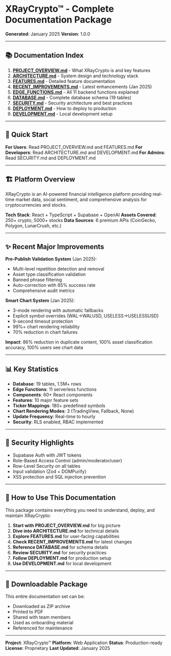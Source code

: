 # XRayCrypto™ - Complete Documentation Package

**Generated**: January 2025
**Version**: 1.0.0

---

## 📚 Documentation Index

1. **[PROJECT_OVERVIEW.md](./PROJECT_OVERVIEW.md)** - What XRayCrypto is and key features
2. **[ARCHITECTURE.md](./ARCHITECTURE.md)** - System design and technology stack
3. **[FEATURES.md](./FEATURES.md)** - Detailed feature documentation
4. **[RECENT_IMPROVEMENTS.md](./RECENT_IMPROVEMENTS.md)** - Latest enhancements (Jan 2025)
5. **[EDGE_FUNCTIONS.md](./EDGE_FUNCTIONS.md)** - All 11 backend functions explained
6. **[DATABASE.md](./DATABASE.md)** - Complete database schema (19 tables)
7. **[SECURITY.md](./SECURITY.md)** - Security architecture and best practices
8. **[DEPLOYMENT.md](./DEPLOYMENT.md)** - How to deploy to production
9. **[DEVELOPMENT.md](./DEVELOPMENT.md)** - Local development setup

---

## 🎯 Quick Start

**For Users**: Read PROJECT_OVERVIEW.md and FEATURES.md
**For Developers**: Read ARCHITECTURE.md and DEVELOPMENT.md
**For Admins**: Read SECURITY.md and DEPLOYMENT.md

---

## 🏗️ Platform Overview

XRayCrypto is an AI-powered financial intelligence platform providing real-time market data, social sentiment, and comprehensive analysis for cryptocurrencies and stocks.

**Tech Stack**: React + TypeScript + Supabase + OpenAI
**Assets Covered**: 250+ crypto, 5000+ stocks
**Data Sources**: 6 premium APIs (CoinGecko, Polygon, LunarCrush, etc.)

---

## ✨ Recent Major Improvements

**Pre-Publish Validation System** (Jan 2025):
- Multi-level repetition detection and removal
- Asset type classification validation
- Banned phrase filtering
- Auto-correction with 85% success rate
- Comprehensive audit metrics

**Smart Chart System** (Jan 2025):
- 3-mode rendering with automatic fallbacks
- Explicit symbol overrides (WAL→WALUSD, USELESS→USELESSUSD)
- 9-second timeout protection
- 99%+ chart rendering reliability
- 70% reduction in chart failures

**Impact**: 86% reduction in duplicate content, 100% asset classification accuracy, 100% users see chart data

---

## 📊 Key Statistics

- **Database**: 19 tables, 1.5M+ rows
- **Edge Functions**: 11 serverless functions
- **Components**: 60+ React components
- **Features**: 10 major feature sets
- **Ticker Mappings**: 180+ predefined symbols
- **Chart Rendering Modes**: 3 (TradingView, Fallback, None)
- **Update Frequency**: Real-time to hourly
- **Security**: RLS enabled, RBAC implemented

---

## 🔐 Security Highlights

- Supabase Auth with JWT tokens
- Role-Based Access Control (admin/moderator/user)
- Row-Level Security on all tables
- Input validation (Zod + DOMPurify)
- XSS protection and SQL injection prevention

---

## 📖 How to Use This Documentation

This package contains everything you need to understand, deploy, and maintain XRayCrypto:

1. **Start with PROJECT_OVERVIEW.md** for big picture
2. **Dive into ARCHITECTURE.md** for technical details
3. **Explore FEATURES.md** for user-facing capabilities
4. **Check RECENT_IMPROVEMENTS.md** for latest changes
5. **Reference DATABASE.md** for schema details
6. **Review SECURITY.md** for security practices
7. **Follow DEPLOYMENT.md** for production setup
8. **Use DEVELOPMENT.md** for local development

---

## 💾 Downloadable Package

This entire documentation set can be:
- Downloaded as ZIP archive
- Printed to PDF
- Shared with team members
- Used as onboarding material
- Referenced for maintenance

---

**Project**: XRayCrypto™
**Platform**: Web Application
**Status**: Production-ready
**License**: Proprietary
**Last Updated**: January 2025
